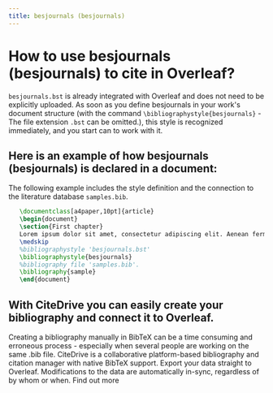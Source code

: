 ```yaml
---
title: besjournals (besjournals)
---
```


# How to use besjournals (besjournals) to cite in Overleaf? 
`besjournals.bst` is already integrated with Overleaf and does not need to be explicitly uploaded. As soon as you define besjournals in your work's document structure (with the command `\bibliographystyle{besjournals}` - The file extension `.bst` can be omitted.), this style is recognized immediately, and you start can to work with it.

## Here is an example of how besjournals (besjournals) is declared in a document:
The following example includes the style definition and the connection to the literature database `samples.bib`.
```tex
   \documentclass[a4paper,10pt]{article}
   \begin{document}
   \section{First chapter}
   Lorem ipsum dolor sit amet, consectetur adipiscing elit. Aenean fermentum justo massa, ut maximus mauris sodales et. Aenean vel elit a erat rhoncus pharetra.
   \medskip
   %bibliographystyle 'besjournals.bst'
   \bibliographystyle{besjournals}
   %bibliography file 'samples.bib'.
   \bibliography{sample}
   \end{document}
```

## With CiteDrive you can easily create your bibliography and connect it to Overleaf. 
Creating a bibliography manually in BibTeX can be a time consuming and erroneous process - especially when several people are working on the same .bib file. CiteDrive is a collaborative platform-based bibliography and citation manager with native BibTeX support. Export your data straight to Overleaf. Modifications to the data are automatically in-sync, regardless of by whom or when. Find out more